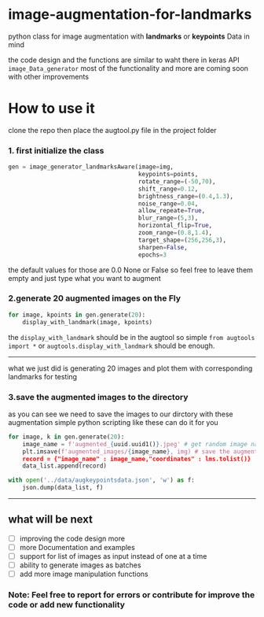 # image-augmentation-for-landmarks
python class for image augmentation with **landmarks** or **keypoints** Data in mind

the code design and the functions are similar to waht there in keras API `image_Data_generator` 
most of the functionality and more are coming soon with other improvements

# How to use it 
clone the repo then place the augtool.py file in the project folder

### 1. first initialize the class 
```python
gen = image_generator_landmarksAware(image=img,
                                     keypoints=points,
                                     rotate_range=(-50,70),
                                     shift_range=0.12,
                                     brightness_range=(0.4,1.3),   
                                     noise_range=0.04,
                                     allow_repeate=True,
                                     blur_range=(5,3),
                                     horizontal_flip=True,
                                     zoom_range=(0.8,1.4),
                                     target_shape=(256,256,3),
                                     sharpen=False,
                                     epochs=3
```
the default values for those are 0.0 None or False so feel free to leave them empty and just type what you want to augment 

### 2.generate 20 augmented images on the Fly
```python 
for image, kpoints in gen.generate(20):
    display_with_landmark(image, kpoints)
```

the ``display_with_landmark`` should be in the augtool so simple `from augtools import *`
or `augtools.display_with_landmark` should be enough.
<hr>
what we just did is generating 20 images and plot them with corresponding landmarks for testing

### 3.save the augmented images to the directory
as you can see we need to save the images to our dirctory with these augmentation
simple python scripting like these can do it for you 
```python
for image, k in gen.generate(20):
    image_name = f'augmented_{uuid.uuid1()}.jpeg' # get random image name
    plt.imsave(f'augmented_images/{image_name}, img) # save the augmented image
    record = {"image_name" : image_name,"coordinates" : lms.tolist()}
    data_list.append(record)

with open('../data/augkeypointsdata.json', 'w') as f:
    json.dump(data_list, f)
```
 
<hr> 

## what will be next
- [ ] improving the code design more
- [ ] more Documentation and examples
- [ ] support for list of images as input instead of one at a time  
- [ ] ability to generate images as batches
- [ ] add more image manipulation functions

### Note: Feel free to report for errors or contribute for improve the code or add new functionality
